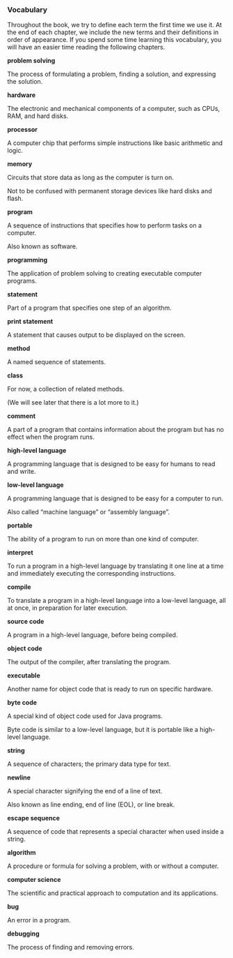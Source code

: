 ###  Vocabulary


Throughout the book, we try to define each term the first time we use it.
At the end of each chapter, we include the new terms and their definitions in order of appearance.
If you spend some time learning this vocabulary, you will have an easier time reading the following chapters.



**problem solving**

The process of formulating a problem, finding a solution, and expressing the solution.



**hardware**

The electronic and mechanical components of a computer, such as CPUs, RAM, and hard disks.



**processor**

A computer chip that performs simple instructions like basic arithmetic and logic.



**memory**

Circuits that store data as long as the computer is turn on.

Not to be confused with permanent storage devices like hard disks and flash.



**program**

A sequence of instructions that specifies how to perform tasks on a computer.

Also known as software.



**programming**

The application of problem solving to creating executable computer programs.



**statement**

Part of a program that specifies one step of an algorithm.



**print statement**

A statement that causes output to be displayed on the screen.



**method**

A named sequence of statements.



**class**

For now, a collection of related methods.

(We will see later that there is a lot more to it.)



**comment**

A part of a program that contains information about the program but has no effect when the program runs.



**high-level language**

A programming language that is designed to be easy for humans to read and write.



**low-level language**

A programming language that is designed to be easy for a computer to run.

Also called “machine language” or “assembly language”.



**portable**

The ability of a program to run on more than one kind of computer.



**interpret**

To run a program in a high-level language by translating it one line at a time and immediately executing the corresponding instructions.



**compile**

To translate a program in a high-level language into a low-level language, all at once, in preparation for later execution.



**source code**

A program in a high-level language, before being compiled.



**object code**

The output of the compiler, after translating the program.



**executable**

Another name for object code that is ready to run on specific hardware.



**byte code**

A special kind of object code used for Java programs.

Byte code is similar to a low-level language, but it is portable like a high-level language.



**string**

A sequence of characters; the primary data type for text.



**newline**

A special character signifying the end of a line of text.

Also known as line ending, end of line (EOL), or line break.





**escape sequence**

A sequence of code that represents a special character when used inside a string.



**algorithm**

A procedure or formula for solving a problem, with or without a computer.



**computer science**

The scientific and practical approach to computation and its applications.



**bug**

An error in a program.



**debugging**

The process of finding and removing errors.